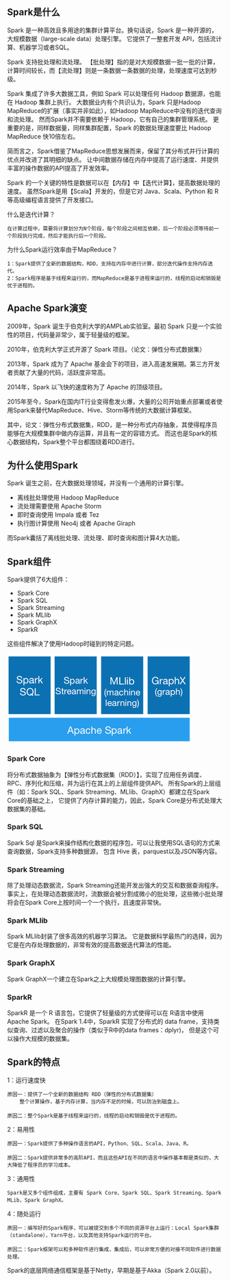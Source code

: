 ## Spark是什么
Spark 是一种高效且多用途的集群计算平台。换句话说，Spark 是一种开源的，大规模数据（large-scale data）处理引擎。
它提供了一整套开发 API，包括流计算、机器学习或者SQL。

Spark 支持批处理和流处理。
【批处理】指的是对大规模数据一批一批的计算，计算时间较长，而【流处理】则是一条数据一条数据的处理，处理速度可达到秒级。

Spark 集成了许多大数据工具，例如 Spark 可以处理任何 Hadoop 数据源，也能在 Hadoop 集群上执行。
大数据业内有个共识认为，Spark 只是Hadoop MapReduce的扩展（事实并非如此），如Hadoop MapReduce中没有的迭代查询和流处理。
然而Spark并不需要依赖于 Hadoop，它有自己的集群管理系统。
更重要的是，同样数据量，同样集群配置，Spark 的数据处理速度要比 Hadoop MapReduce 快10倍左右。

简而言之，Spark借鉴了MapReduce思想发展而来，保留了其分布式并行计算的优点并改进了其明细的缺点。
让中间数据存储在内存中提高了运行速度、并提供丰富的操作数据的API提高了开发效率。

Spark 的一个关键的特性是数据可以在【内存】中【迭代计算】，提高数据处理的速度。
虽然Spark是用【Scala】开发的，但是它对 Java、Scala、Python 和 R 等高级编程语言提供了开发接口。

什么是迭代计算？
```text
在计算过程中，需要将计算划分为N个阶段，每个阶段之间相互依赖，后一个阶段必须等待前一个阶段执行完成，然后才能执行后一个阶段。
```

为什么Spark运行效率由于MapReduce？
```text
1：Spark提供了全新的数据结构，RDD，支持在内存中进行计算，部分迭代操作支持内存迭代。
2：Spark程序是基于线程来运行的，而MapReduce是基于进程来运行的，线程的启动和销毁是优于进程的。
```

## Apache Spark演变
2009年，Spark 诞生于伯克利大学的AMPLab实验室。最初 Spark 只是一个实验性的项目，代码量非常少，属于轻量级的框架。

2010年，伯克利大学正式开源了 Spark 项目。（论文：弹性分布式数据集）

2013年，Spark 成为了 Apache 基金会下的项目，进入高速发展期。第三方开发者贡献了大量的代码，活跃度非常高。

2014年，Spark 以飞快的速度称为了 Apache 的顶级项目。

2015年至今，Spark在国内IT行业变得愈发火爆，大量的公司开始重点部署或者使用Spark来替代MapReduce、Hive、Storm等传统的大数据计算框架。

其中，论文：弹性分布式数据集，RDD，是一种分布式内存抽象，其使得程序员能够在大规模集群中做内存运算，并且有一定的容错方式。
而这也是Spark的核心数据结构，Spark整个平台都围绕着RDD进行。

## 为什么使用Spark
Spark 诞生之前，在大数据处理领域，并没有一个通用的计算引擎。

* 离线批处理使用 Hadoop MapReduce
* 流处理需要使用 Apache Storm
* 即时查询使用 Impala 或者 Tez
* 执行图计算使用 Neo4j 或者 Apache Giraph

而Spark囊括了离线批处理、流处理、即时查询和图计算4大功能。

## Spark组件
Spark提供了6大组件：
* Spark Core
* Spark SQL
* Spark Streaming
* Spark MLlib
* Spark GraphX
* SparkR

这些组件解决了使用Hadoop时碰到的特定问题。

![sparkComponents01.png](img/01/sparkComponents01.png)

### Spark Core
将分布式数据抽象为【弹性分布式数据集（RDD）】，实现了应用任务调度、RPC、序列化和压缩，并为运行在其上的上层组件提供API。
所有Spark的上层组件（如：Spark SQL、Spark Streaming、MLlib、GraphX）都建立在Spark Core的基础之上，
它提供了内存计算的能力，因此，Spark Core是分布式处理大数据集的基础。

### Spark SQL
Spark Sql 是Spark来操作结构化数据的程序包，可以让我使用SQL语句的方式来查询数据，Spark支持多种数据源，
包含 Hive 表，parquest以及JSON等内容。

### Spark Streaming
除了处理动态数据流，Spark Streaming还能开发出强大的交互和数据查询程序。
事实上，在处理动态数据流时，流数据会被分割成微小的批处理，这些微小批处理将会在Spark Core上按时间一个一个执行，且速度非常快。

### Spark MLlib
Spark MLlib封装了很多高效的机器学习算法。
它是数据科学最热门的选择，因为它是在内存处理数据的，非常有效的提高数据迭代算法的性能。

### Spark GraphX
Spark GraphX一个建立在Spark之上大规模处理图数据的计算引擎。

### SparkR
SparkR 是一个 R 语言包，它提供了轻量级的方式使得可以在 R语言中使用Apache Spark。
在Spark 1.4中，SparkR 实现了分布式的 data frame，支持类似查询、过滤以及聚合的操作（类似于R中的data frames：dplyr)，
但是这个可以操作大规模的数据集。

## Spark的特点
1：运行速度快
```text
原因一：提供了一个全新的数据结构 RDD（弹性的分布式数据集）
    整个计算操作，基于内存计算，当内存不足的时候，可以防治到磁盘上。
    
原因二：整个Spark是基于线程来运行的，线程的启动和销毁是优于进程的。
```
2：易用性
```text
原因一：Spark提供了多种操作语言的API，Python、SQL、Scala、Java、R。

原因二：Spark提供非常多的高阶API，而且这些API在不同的语言中操作基本都是类似的，大大降低了程序员的学习成本。
```
3：通用性
```text
Spark是又多个组件组成，主要有 Spark Core、Spark SQL、Spark Streaming、Spark MLib，Spark GraphX。
```
4：随处运行
```text
原因一：编写好的Spark程序，可以被提交到多个不同的资源平台上运行：Local Spark集群（standalone），Yarn平台，以及其他支持Spark运行的平台。

原因二：Spark框架可以和多种软件进行集成，集成后，可以非常方便的对接不同软件进行数据处理。
```

Spark的底层网络通信框架是基于Netty，早期是基于Akka（Spark 2.0以前）。
